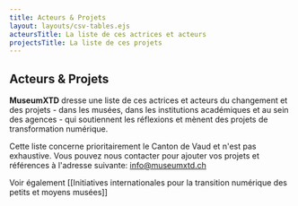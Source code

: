```yaml
---
title: Acteurs & Projets
layout: layouts/csv-tables.ejs
acteursTitle: La liste de ces actrices et acteurs
projectsTitle: La liste de ces projets
---
```


## Acteurs & Projets
**MuseumXTD** dresse une liste de ces actrices et acteurs du changement et des projets - dans les musées, dans les institutions académiques et au sein des agences - qui soutiennent les réflexions et mènent des projets de transformation numérique.    

Cette liste concerne prioritairement le Canton de Vaud et n'est pas exhaustive. Vous pouvez nous contacter pour ajouter vos projets et références à l'adresse suivante: [info@museumxtd.ch](mailto:info@museumxtd.ch)

Voir également [[Initiatives internationales pour la transition numérique des petits et moyens musées]]

